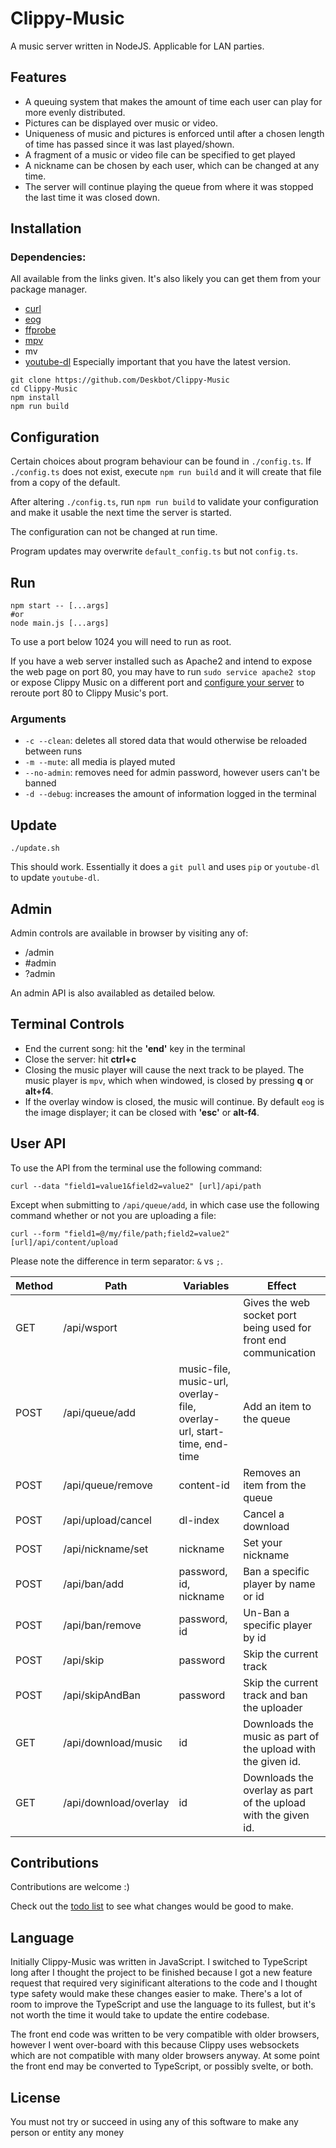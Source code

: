 Clippy-Music
============

A music server written in NodeJS. Applicable for LAN parties.

Features
--------

* A queuing system that makes the amount of time each user can play for more evenly distributed.
* Pictures can be displayed over music or video.
* Uniqueness of music and pictures is enforced until after a chosen length of time has passed since it was last played/shown.
* A fragment of a music or video file can be specified to get played
* A nickname can be chosen by each user, which can be changed at any time.
* The server will continue playing the queue from where it was stopped the last time it was closed down.

Installation
------------

### Dependencies:

All available from the links given. It's also likely you can get them from your package manager.

* [curl](https://curl.haxx.se/)
* [eog](https://github.com/GNOME/eog)
* [ffprobe](https://ffmpeg.org/download.html)
* [mpv](https://mpv.io/)
* mv
* [youtube-dl](https://rg3.github.io/youtube-dl/) Especially important that you have the latest version.

```
git clone https://github.com/Deskbot/Clippy-Music
cd Clippy-Music
npm install
npm run build
```

Configuration
-------------

Certain choices about program behaviour can be found in `./config.ts`. If `./config.ts` does not exist, execute `npm run build` and it will create that file from a copy of the default.

After altering `./config.ts`, run `npm run build` to validate your configuration and make it usable the next time the server is started.

The configuration can not be changed at run time.

Program updates may overwrite `default_config.ts` but not `config.ts`.

Run
---

```
npm start -- [...args]
#or
node main.js [...args]
```

To use a port below 1024 you will need to run as root.

If you have a web server installed such as Apache2 and intend to expose the web page on port 80, you may have to run `sudo service apache2 stop` or expose Clippy Music on a different port and [configure your server](https://wiwifos.blogspot.com/2017/09/apache2-port-rerouting.html) to reroute port 80 to Clippy Music's port.

### Arguments

* `-c --clean`: deletes all stored data that would otherwise be reloaded between runs
* `-m --mute`: all media is played muted
* `--no-admin`: removes need for admin password, however users can't be banned
* `-d --debug`: increases the amount of information logged in the terminal

Update
------

```
./update.sh
```

This should work. Essentially it does a `git pull` and uses `pip` or `youtube-dl` to update `youtube-dl`.

Admin
-----

Admin controls are available in browser by visiting any of:

* /admin
* #admin
* ?admin

An admin API is also availabled as detailed below.

Terminal Controls
-----------------

* End the current song: hit the **'end'** key in the terminal
* Close the server: hit **ctrl+c**
* Closing the music player will cause the next track to be played. The music player is `mpv`, which when windowed, is closed by pressing **q** or **alt+f4**.
* If the overlay window is closed, the music will continue. By default `eog` is the image displayer; it can be closed with **'esc'** or **alt-f4**.

User API
--------

To use the API from the terminal use the following command:

```
curl --data "field1=value1&field2=value2" [url]/api/path
```

Except when submitting to `/api/queue/add`, in which case use the following command whether or not you are uploading a file:

```
curl --form "field1=@/my/file/path;field2=value2" [url]/api/content/upload
```

Please note the difference in term separator: `&` vs `;`.

Method | Path                  | Variables                                                              | Effect
-------|-----------------------|------------------------------------------------------------------------|--------
GET    | /api/wsport           |                                                                        | Gives the web socket port being used for front end communication
POST   | /api/queue/add        | music-file, music-url, overlay-file, overlay-url, start-time, end-time | Add an item to the queue
POST   | /api/queue/remove     | content-id                                                             | Removes an item from the queue
POST   | /api/upload/cancel    | dl-index                                                               | Cancel a download
POST   | /api/nickname/set     | nickname                                                               | Set your nickname
POST   | /api/ban/add          | password, id, nickname                                                 | Ban a specific player by name or id
POST   | /api/ban/remove       | password, id                                                           | Un-Ban a specific player by id
POST   | /api/skip             | password                                                               | Skip the current track
POST   | /api/skipAndBan       | password                                                               | Skip the current track and ban the uploader
GET    | /api/download/music   | id                                                                     | Downloads the music as part of the upload with the given id.
GET    | /api/download/overlay | id                                                                     | Downloads the overlay as part of the upload with the given id.

Contributions
-------------

Contributions are welcome :)

Check out the [todo list](./TODO.md) to see what changes would be good to make.

Language
----------

Initially Clippy-Music was written in JavaScript. I switched to TypeScript long after I thought the project to be finished because I got a new feature request that required very siginificant alterations to the code and I thought type safety would make these changes easier to make. There's a lot of room to improve the TypeScript and use the language to its fullest, but it's not worth the time it would take to update the entire codebase.

The front end code was written to be very compatible with older browsers, however I went over-board with this because Clippy uses websockets which are not compatible with many older browsers anyway. At some point the front end may be converted to TypeScript, or possibly svelte, or both.

License
-------

You must not try or succeed in using any of this software to make any person or entity any money

